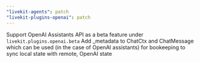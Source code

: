 ```yaml
---
"livekit-agents": patch
"livekit-plugins-openai": patch
---
```


Support OpenAI Assistants API as a beta feature under `livekit.plugins.openai.beta`
Add _metadata to ChatCtx and ChatMessage which can be used (in the case of OpenAI assistants) for bookeeping to sync local state with remote, OpenAI state
